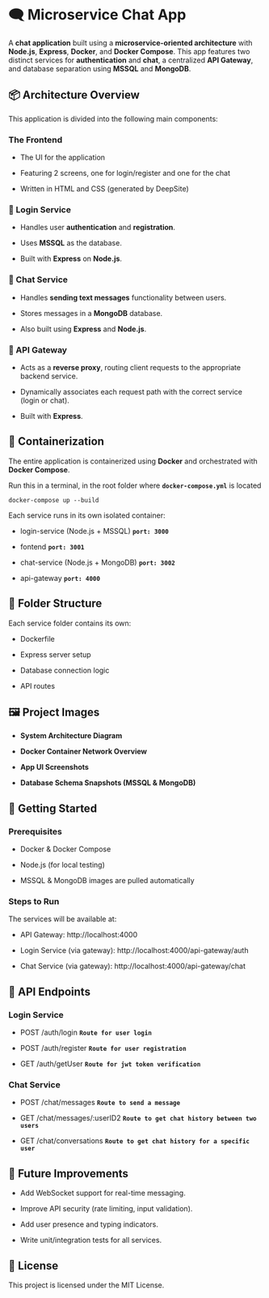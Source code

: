 🗨️ Microservice Chat App
=========================

A **chat application** built using a **microservice-oriented architecture** with **Node.js**, **Express**, **Docker**, and **Docker Compose**. This app features two distinct services for **authentication** and **chat**, a centralized **API Gateway**, and database separation using **MSSQL** and **MongoDB**.

📦 Architecture Overview
------------------------

This application is divided into the following main components:

### The Frontend

*  The UI for the application

*  Featuring 2 screens, one for login/register and one for the chat

*  Written in HTML and CSS (generated by DeepSite)

### 🔐 Login Service

*   Handles user **authentication** and **registration**.
    
*   Uses **MSSQL** as the database.
    
*   Built with **Express** on **Node.js**.
    

### 💬 Chat Service

*   Handles **sending text messages** functionality between users.
    
*   Stores messages in a **MongoDB** database.
    
*   Also built using **Express** and **Node.js**.
    

### 🔀 API Gateway

*   Acts as a **reverse proxy**, routing client requests to the appropriate backend service.
    
*   Dynamically associates each request path with the correct service (login or chat).
    
*   Built with **Express**.
    

🐳 Containerization
-------------------

The entire application is containerized using **Docker** and orchestrated with **Docker Compose**.

Run this in a terminal, in the root folder where **`docker-compose.yml`** is located

```terminal
docker-compose up --build
```

Each service runs in its own isolated container:

*   login-service (Node.js + MSSQL) **`port: 3000`**
    
*   fontend **`port: 3001`**
  
*   chat-service (Node.js + MongoDB) **`port: 3002`**
    
*   api-gateway **`port: 4000`**

    

📁 Folder Structure
-------------------




Each service folder contains its own:

*   Dockerfile
    
*   Express server setup
    
*   Database connection logic
    
*   API routes
    

🖼️ Project Images
------------------



*   **System Architecture Diagram**
    
*   **Docker Container Network Overview**
    
*   **App UI Screenshots**
    
*   **Database Schema Snapshots (MSSQL & MongoDB)**
    

🚀 Getting Started
------------------

### Prerequisites

*   Docker & Docker Compose
    
*   Node.js (for local testing)
    
*   MSSQL & MongoDB images are pulled automatically
    

### Steps to Run



The services will be available at:

*   API Gateway: http://localhost:4000
    
*   Login Service (via gateway): http://localhost:4000/api-gateway/auth
    
*   Chat Service (via gateway): http://localhost:4000/api-gateway/chat
    

🧪 API Endpoints
----------------

### Login Service

*   POST /auth/login **`Route for user login`**

*   POST /auth/register **`Route for user registration`**
    
*   GET /auth/getUser **`Route for jwt token verification`**


### Chat Service

*   POST /chat/messages   **`Route to send a message`**
    
*   GET /chat/messages/:userID2  **`Route to get chat history between two users`**

*   GET /chat/conversations  **`Route to get chat history for a specific user`**
    

    

📌 Future Improvements
----------------------

*   Add WebSocket support for real-time messaging.
    
*   Improve API security (rate limiting, input validation).
    
*   Add user presence and typing indicators.
    
*   Write unit/integration tests for all services.
    

📄 License
----------

This project is licensed under the MIT License.
